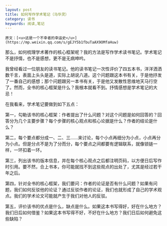 ```yaml
---
layout: post
title: 如何写作学术笔记（马华灵）
category: 读书
keywords: 阅读,笔记
---
```


    原文：[<u>这是一个不幸者的幸运史</u>](https://mp.weixin.qq.com/s/gEJY5b1fbuTaAX9OMfaHuw)

那么，如何梳理学术著作的核心框架呢？我的方法是写作学术读书笔记。学术笔记不是抒情，也不是感想，更不是无病呻吟。

我曾经看过一位朋友的读书笔记。他的读书笔记一次性评价了四五本书，洋洋洒洒数千言，表面上头头是道，实际上胡说八道。这个问题跟这本书有关，于是他抒发了一番自己的感想；那个问题跟另一本书有关，于是他又发散性思维地天马行空了。然而，全书的核心框架是什么？我根本就看不到。抒情感想是学术笔记的大忌！

在我看来，学术笔记要做到如下五点：

第一，勾勒该书的核心框架：作者提出了什么问题？对这个问题是如何回答的？回答分为几个主要步骤？每个步骤的核心观点和核心论据是什么？作者的结论是什么？

第二，每个要点都分成一、二、三……来讨论，每个小点再细分为小点，小点再分为小点。但是分点不是为了分而分，每个要点之间都要有逻辑联系，就像锁链一样，一环扣着一环。

第三，列出该书的版本信息，并在每个核心观点之后都注明页码，以方便日后写作时引用。要不然，合上书本，你可能就找不到这些观点的出处了，尤其是经过若干年之后。

第四，针对全书的核心框架，我们要问：作者的论证是否有什么问题？如果有问题，我们如何反驳他的论证？通过反驳作者的论证，我们也就形成了自己的学术观点。我们的学术论文可能就产生于我们对他人的反驳。

第五，评价该书的优点是什么，缺点是什么。如果这本书写得好，好在什么地方？我们日后如何借鉴？如果这本书写得不好，不好在什么地方？我们日后如何避免这些缺陷？
